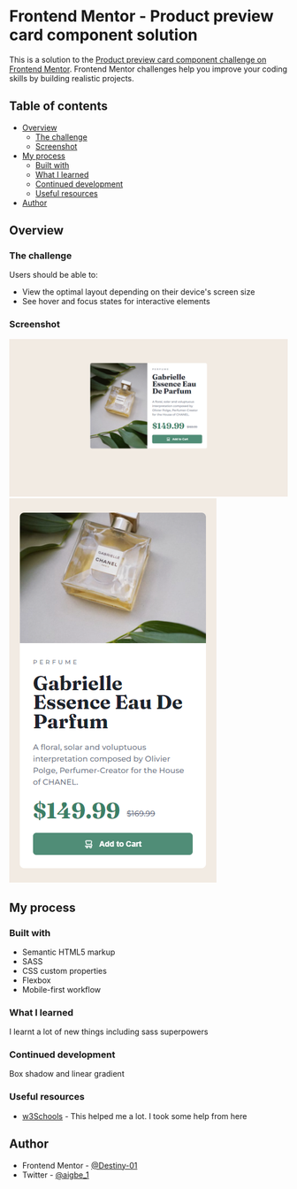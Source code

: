 # Frontend Mentor - Product preview card component solution

This is a solution to the [Product preview card component challenge on Frontend Mentor](https://www.frontendmentor.io/challenges/product-preview-card-component-GO7UmttRfa). Frontend Mentor challenges help you improve your coding skills by building realistic projects.

## Table of contents

- [Overview](#overview)
  - [The challenge](#the-challenge)
  - [Screenshot](#screenshot)
- [My process](#my-process)
  - [Built with](#built-with)
  - [What I learned](#what-i-learned)
  - [Continued development](#continued-development)
  - [Useful resources](#useful-resources)
- [Author](#author)

## Overview

### The challenge

Users should be able to:

- View the optimal layout depending on their device's screen size
- See hover and focus states for interactive elements

### Screenshot

![Desktop](./screenshot/desktop.png)
![Mobile](./screenshot/mobile.png)

## My process

### Built with

- Semantic HTML5 markup
- SASS
- CSS custom properties
- Flexbox
- Mobile-first workflow

### What I learned

I learnt a lot of new things including sass superpowers

### Continued development

Box shadow and linear gradient

### Useful resources

- [w3Schools](https://www.w3schools.com) - This helped me a lot. I took some help from here

## Author

- Frontend Mentor - [@Destiny-01](https://www.frontendmentor.io/profile/Destiny-01)
- Twitter - [@aigbe_1](https://www.twitter.com/aigbe_1)
